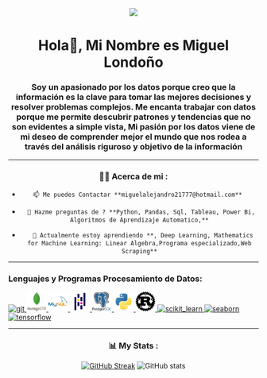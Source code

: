 
<div id="header" align="center">
    <img src="https://media.giphy.com/media/QZkpIdieotn3i/giphy.gif" width="200" />

<h1 align="center">Hola👋, Mi Nombre es Miguel Londoño</h1>
<h3 align="center">Soy un apasionado por los datos porque creo que la información es la clave para tomar las mejores decisiones y resolver problemas complejos. Me encanta trabajar con datos porque me permite descubrir patrones y tendencias que no son evidentes a simple vista, Mi pasión por los datos viene de mi deseo de comprender mejor el mundo que nos rodea a través del análisis riguroso y objetivo de la información</h3>

---   
### 👨‍💻 Acerca de mi :
    
-       📫 Me puedes Contactar **miguelalejandro21777@hotmail.com**   
-      💬 Hazme preguntas de ? **Python, Pandas, Sql, Tableau, Power Bi, Algoritmos de Aprendizaje Automatico,**

-       🌱 Actualmente estoy aprendiendo **, Deep Learning, Mathematics for Machine Learning: Linear Algebra,Programa especializado,Web Scraping**

---   

<h3 align="left">Lenguajes y Programas Procesamiento de Datos:</h3>
<p align="left"> <a href="https://git-scm.com/" target="_blank" rel="noreferrer"> <img src="https://www.vectorlogo.zone/logos/git-scm/git-scm-icon.svg" alt="git" width="40" height="40"/> </a> <a href="https://www.mongodb.com/" target="_blank" rel="noreferrer"> <img src="https://raw.githubusercontent.com/devicons/devicon/master/icons/mongodb/mongodb-original-wordmark.svg" alt="mongodb" width="40" height="40"/> </a> <a href="https://www.mysql.com/" target="_blank" rel="noreferrer"> <img src="https://raw.githubusercontent.com/devicons/devicon/master/icons/mysql/mysql-original-wordmark.svg" alt="mysql" width="40" height="40"/> </a> <a href="https://pandas.pydata.org/" target="_blank" rel="noreferrer"> <img src="https://raw.githubusercontent.com/devicons/devicon/2ae2a900d2f041da66e950e4d48052658d850630/icons/pandas/pandas-original.svg" alt="pandas" width="40" height="40"/> </a> <a href="https://www.postgresql.org" target="_blank" rel="noreferrer"> <img src="https://raw.githubusercontent.com/devicons/devicon/master/icons/postgresql/postgresql-original-wordmark.svg" alt="postgresql" width="40" height="40"/> </a> <a href="https://www.python.org" target="_blank" rel="noreferrer"> <img src="https://raw.githubusercontent.com/devicons/devicon/master/icons/python/python-original.svg" alt="python" width="40" height="40"/> </a> <a href="https://www.rust-lang.org" target="_blank" rel="noreferrer"> <img src="https://raw.githubusercontent.com/devicons/devicon/master/icons/rust/rust-plain.svg" alt="rust" width="40" height="40"/> </a> <a href="https://scikit-learn.org/" target="_blank" rel="noreferrer"> <img src="https://upload.wikimedia.org/wikipedia/commons/0/05/Scikit_learn_logo_small.svg" alt="scikit_learn" width="40" height="40"/> </a> <a href="https://seaborn.pydata.org/" target="_blank" rel="noreferrer"> <img src="https://seaborn.pydata.org/_images/logo-mark-lightbg.svg" alt="seaborn" width="40" height="40"/> </a> <a href="https://www.tensorflow.org" target="_blank" rel="noreferrer"> <img src="https://www.vectorlogo.zone/logos/tensorflow/tensorflow-icon.svg" alt="tensorflow" width="40" height="40"/> </a> </p>

---    
    
### 📊 My Stats :
[![GitHub Streak](http://github-readme-streak-stats.herokuapp.com?user=MiguelData&theme=dark)](https://git.io/streak-stats)
![GitHub stats](https://github-readme-stats.vercel.app/api?username=MiguelData&show_icons=true&theme=radical)
    
    
    

